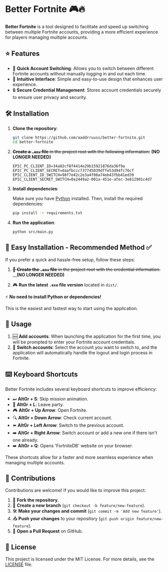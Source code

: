 # Better Fortnite 🎮🔥

**Better Fortnite** is a tool designed to facilitate and speed up switching between multiple Fortnite accounts, providing a more efficient experience for players managing multiple accounts.

## ⭐ Features

- 🚀 **Quick Account Switching**: Allows you to switch between different Fortnite accounts without manually logging in and out each time.
- 🎨 **Intuitive Interface**: Simple and easy-to-use design that enhances user experience.
- 🔒 **Secure Credential Management**: Stores account credentials securely to ensure user privacy and security.

## 🛠️ Installation

1. **Clone the repository**:

   ```bash
   git clone https://github.com/aaddrruuss/better-fortnite.git
   cd better-fortnite
   ```

2. ~~**Create a `.env` file** in the project root with the following information:~~ __**(NO LONGER NEEDED)**__

   ```env
   EPIC_PC_CLIENT_ID=34a02cf8f4414e29b15921876da36f9a
   EPIC_PC_CLIENT_SECRET=daafbccc737745039dffe53d94fc76cf
   EPIC_CLIENT_ID_SWITCH=98f7e42c2e3a4f86a74eb43fbb41ed39
   EPIC_CLIENT_SECRET_SWITCH=0a2449a2-001a-451e-afec-3e812901c4d7
   ```

3. **Install dependencies**:

   Make sure you have [Python](https://www.python.org/downloads/) installed. Then, install the required dependencies:

   ```bash
   pip install -r requirements.txt
   ```

4. **Run the application**:

   ```bash
   python src/main.py
   ```

## 🚀 Easy Installation - Recommended Method ✅

If you prefer a quick and hassle-free setup, follow these steps:

1. ~~📝 **Create the `.env` file** in the project root with the credential information.~~ __**(NO LONGER NEEDED)**

2. 🎮 **Run the latest `.exe` file version** located in `dist/`.

⚡ **No need to install Python or dependencies!**

This is the easiest and fastest way to start using the application.

## 🎯 Usage

1. 🆕 **Add accounts**: When launching the application for the first time, you will be prompted to enter your Fortnite account credentials.
2. 🔄 **Switch accounts**: Select the account you want to switch to, and the application will automatically handle the logout and login process in Fortnite.

## ⌨️ Keyboard Shortcuts

Better Fortnite includes several keyboard shortcuts to improve efficiency:

- ⏭ **AltGr + S**: Skip mission animation.
- 🚪 **AltGr + L**: Leave party.
- 🎮 **AltGr + Up Arrow**: Open Fortnite.
- 🔍 **AltGr + Down Arrow**: Check current account.
- ⬅️ **AltGr + Left Arrow**: Switch to the previous account.
- ➡️ **AltGr + Right Arrow**: Switch account or add a new one if there isn't one already.
- ➡️ **AltGr + Q**: Opens 'FortniteDB' website on your browser.

These shortcuts allow for a faster and more seamless experience when managing multiple accounts.

## 🤝 Contributions

Contributions are welcome! If you would like to improve this project:

1. 🍴 **Fork the repository**.
2. 🌱 **Create a new branch** (`git checkout -b feature/new-feature`).
3. 🛠 **Make your changes and commit** (`git commit -m 'Add new feature'`).
4. 📤 **Push your changes** to your repository (`git push origin feature/new-feature`).
5. 🔄 **Open a Pull Request** on GitHub.

## 📜 License

This project is licensed under the MIT License. For more details, see the [LICENSE](LICENSE) file.
